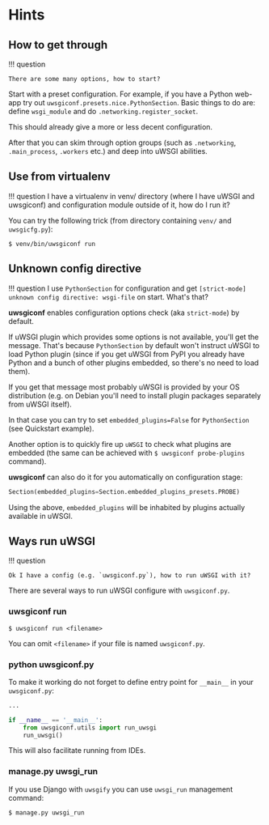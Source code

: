 # Hints

## How to get through

!!! question

    There are some many options, how to start?

Start with a preset configuration. For example, if you have a Python
web-app try out `uwsgiconf.presets.nice.PythonSection`. Basic things to
do are: define `wsgi_module` and do `.networking.register_socket`.

This should already give a more or less decent configuration.

After that you can skim through option groups (such as `.networking`,
`.main_process`, `.workers` etc.) and deep into uWSGI abilities.

## Use from virtualenv

!!! question
    I have a virtualenv in venv/ directory (where I have uWSGI and uwsgiconf) 
    and configuration module outside of it, how do I run it?

You can try the following trick (from directory containing `venv/` and
`uwsgicfg.py`):

```shell
$ venv/bin/uwsgiconf run
```

## Unknown config directive

!!! question 
    I use `PythonSection` for configuration and get 
    `[strict-mode] unknown config directive: wsgi-file` on start. What's that?

**uwsgiconf** enables configuration options check (aka `strict-mode`) by
default.

If uWSGI plugin which provides some options is not available, you'll
get the message. That's because `PythonSection` by default won't
instruct uWSGI to load Python plugin (since if you get uWSGI from PyPI
you already have Python and a bunch of other plugins embedded, so
there's no need to load them).

If you get that message most probably uWSGI is provided by your OS
distribution (e.g. on Debian you'll need to install plugin packages
separately from uWSGI itself).

In that case you can try to set `embedded_plugins=False` for
`PythonSection` (see Quickstart example).

Another option is to quickly fire up `uWSGI` to check what plugins are
embedded (the same can be achieved with `$ uwsgiconf probe-plugins`
command).

**uwsgiconf** can also do it for you automatically on configuration
stage:

```python
Section(embedded_plugins=Section.embedded_plugins_presets.PROBE)
```

Using the above, `embedded_plugins` will be inhabited by plugins
actually available in uWSGI.

## Ways run uWSGI

!!! question

    Ok I have a config (e.g. `uwsgiconf.py`), how to run uWSGI with it?

There are several ways to run uWSGI configure with `uwsgiconf.py`.

### uwsgiconf run

```shell
$ uwsgiconf run <filename>
```
You can omit `<filename>` if your file is named `uwsgiconf.py`.


### python uwsgiconf.py

To make it working do not forget to define entry point for `__main__` in your `uwsgiconf.py`:

```python
...

if __name__ == '__main__':
    from uwsgiconf.utils import run_uwsgi
    run_uwsgi()
```

This will also facilitate running from IDEs.


### manage.py uwsgi_run

If you use Django with `uwsgify` you can use `uwsgi_run` management command:

```shell
$ manage.py uwsgi_run
```
